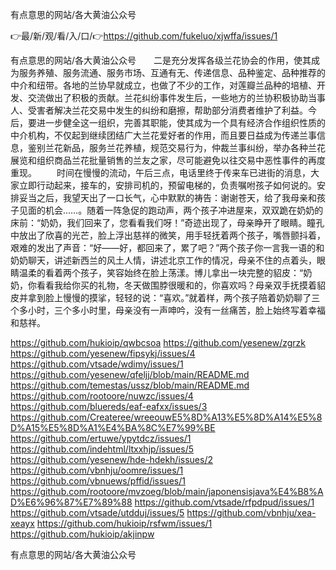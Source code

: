 有点意思的网站/各大黄油公众号

👉最/新/观/看/入/口/👉https://github.com/fukeluo/xjwffa/issues/1

有点意思的网站/各大黄油公众号　　二是充分发挥各级兰花协会的作用，使其成为服务养殖、服务流通、服务市场、互通有无、传递信息、品种鉴定、品种推荐的中介和纽带。各地的兰协早就成立，也做了不少的工作，对莲瓣兰品种的培植、开发、交流做出了积极的贡献。兰花纠纷事件发生后，一些地方的兰协积极协助当事人、受害者解决兰花交易中发生的纠纷和磨擦，帮助部分消费者维护了利益。今后，要进一步健全这一组织，完善其职能，使其成为一个具有经济合作组织性质的中介机构，不仅起到继续团结广大兰花爱好者的作用，而且要日益成为传递兰事信息，鉴别兰花新品，服务兰花养植，规范交易行为，仲裁兰事纠纷，举办各种兰花展览和组织商品兰花批量销售的兰友之家，尽可能避免以往交易中恶性事件的再度重现。
　　时间在慢慢的流动，午后三点，电话里终于传来车已进街的消息，大家立即行动起来，接车的，安排司机的，预留电梯的，负责嘱咐孩子如何说的。安排妥当之后，我望天出了一口长气，心中默默的祷告：谢谢苍天，给了我母亲和孩子见面的机会……。随着一阵急促的跑动声，两个孩子冲进屋来，双双跪在奶奶的床前：“奶奶，我们回来了，您看看我们呀！”奇迹出现了，母亲睁开了眼睛。瞳孔中放出了欣喜的光芒，脸上浮出慈祥的微笑，用手轻抚着两个孩子，嘴唇颤抖着，艰难的发出了声音：“好——好，都回来了，累了吧？”两个孩子你一言我一语的和奶奶聊天，讲述新西兰的风土人情，讲述北京工作的情况，母亲不住的点着头，眼睛温柔的看着两个孩子，笑容始终在脸上荡漾。博儿拿出一块完整的貂皮：“奶奶，你看看我给你买的礼物，冬天做围脖很暖和的，你喜欢吗？母亲双手抚摸着貂皮并拿到脸上慢慢的摸挲，轻轻的说：“喜欢。”就着样，两个孩子陪着奶奶聊了三个多小时，三个多小时里，母亲没有一声呻吟，没有一丝痛苦，脸上始终写着幸福和慈祥。


https://github.com/hukioip/qwbcsoa
https://github.com/yesenew/zgrzk
https://github.com/yesenew/fipsykj/issues/4
https://github.com/vtsade/wdimy/issues/1
https://github.com/yesenew/qfeljj/blob/main/README.md
https://github.com/temestas/ussz/blob/main/README.md
https://github.com/rootoore/nuwzc/issues/4
https://github.com/bluereds/eaf-eafxx/issues/3
https://github.com/Createree/wreeouwE5%8D%A13%E5%8D%A14%E5%8D%A15%E5%8D%A1%E4%BA%8C%E7%99%BE
https://github.com/ertuwe/ypytdcz/issues/1
https://github.com/indehtml/ltxxhjp/issues/5
https://github.com/yesenew/hde-hdekh/issues/2
https://github.com/vbnhju/oomre/issues/1
https://github.com/vbnuews/pffid/issues/1
https://github.com/rootoore/mvzoeg/blob/main/japonensisjava%E4%B8%AD%E6%96%87%E7%89%88
https://github.com/vtsade/rfpdpud/issues/1
https://github.com/vtsade/utdduj/issues/5
https://github.com/vbnhju/xea-xeayx
https://github.com/hukioip/rsfwm/issues/1
https://github.com/hukioip/akjinpw

有点意思的网站/各大黄油公众号
